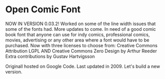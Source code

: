 # Open Comic Font

NOW IN VERSION 0.03.2! Worked on some of the line width issues that some of the fonts had. More updates to come.
In need of a good comic book font that anyone can use for indy comics, professional comics, movies, advertising or any other area where a font would have to be purchased.
Now with three licenses to choose from: Creative Commons Attribution LGPL AND Creative Commons Zero
Design by Arthur Reeder Extra contributions by Gustav Hartvigsson

Originall hosted on Google Code.  Last updated in 2009.  Let's build a new version.

